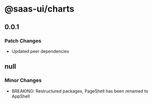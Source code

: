 # @saas-ui/charts

## 0.0.1

### Patch Changes

- Updated peer dependencies

## null

### Minor Changes

- BREAKING: Restructured packages, PageShell has been renamed to AppShell

